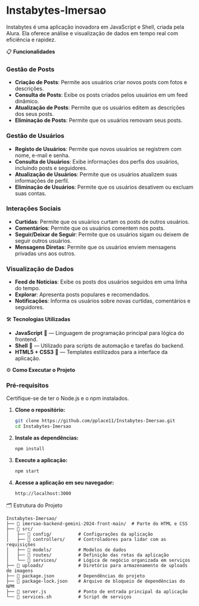 # Instabytes-Imersao

Instabytes é uma aplicação inovadora em JavaScript e Shell, criada pela Alura. Ela oferece análise e visualização de dados em tempo real com eficiência e rapidez.

📋 **Funcionalidades**

### Gestão de Posts
- **Criação de Posts**: Permite aos usuários criar novos posts com fotos e descrições.
- **Consulta de Posts**: Exibe os posts criados pelos usuários em um feed dinâmico.
- **Atualização de Posts**: Permite que os usuários editem as descrições dos seus posts.
- **Eliminação de Posts**: Permite que os usuários removam seus posts.

### Gestão de Usuários
- **Registo de Usuários**: Permite que novos usuários se registrem com nome, e-mail e senha.
- **Consulta de Usuários**: Exibe informações dos perfis dos usuários, incluindo posts e seguidores.
- **Atualização de Usuários**: Permite que os usuários atualizem suas informações de perfil.
- **Eliminação de Usuários**: Permite que os usuários desativem ou excluam suas contas.

### Interações Sociais
- **Curtidas**: Permite que os usuários curtam os posts de outros usuários.
- **Comentários**: Permite que os usuários comentem nos posts.
- **Seguir/Deixar de Seguir**: Permite que os usuários sigam ou deixem de seguir outros usuários.
- **Mensagens Diretas**: Permite que os usuários enviem mensagens privadas uns aos outros.

### Visualização de Dados
- **Feed de Notícias**: Exibe os posts dos usuários seguidos em uma linha do tempo.
- **Explorar**: Apresenta posts populares e recomendados.
- **Notificações**: Informa os usuários sobre novas curtidas, comentários e seguidores.

🛠️ **Tecnologias Utilizadas**
- **JavaScript** 📜 — Linguagem de programação principal para lógica do frontend.
- **Shell** 🐚 — Utilizado para scripts de automação e tarefas do backend.
- **HTML5 + CSS3** 🎨 — Templates estilizados para a interface da aplicação.

⚙️ **Como Executar o Projeto**

### Pré-requisitos
Certifique-se de ter o Node.js e o npm instalados.

1. **Clone o repositório:**
   ```bash
   git clone https://github.com/pplace11/Instabytes-Imersao.git
   cd Instabytes-Imersao
   ```
2. **Instale as dependências:**
   ```bash
   npm install
   ```

3. **Execute a aplicação:**
   ```bash
   npm start
   ```

4. **Acesse a aplicação em seu navegador:**
   ```bash
   http://localhost:3000
   ```
   
🗂️ Estrutura do Projeto
```plaintext
Instabytes-Imersao/
├── 📂 imersao-backend-gemini-2024-front-main/  # Parte do HTML e CSS
├── 📂 src/
│   ├── 📂 config/          # Configurações da aplicação
│   ├── 📂 controllers/     # Controladores para lidar com as requisições
│   ├── 📂 models/          # Modelos de dados
│   ├── 📂 routes/          # Definição das rotas da aplicação
│   └── 📂 services/        # Lógica de negócio organizada em serviços
├── 📂 uploads/             # Diretório para armazenamento de uploads de imagens
├── 📄 package.json         # Dependências do projeto
├── 📄 package-lock.json    # Arquivo de bloqueio de dependências do NPM
├── 📄 server.js            # Ponto de entrada principal da aplicação
└── 📄 services.sh          # Script de serviços
```

